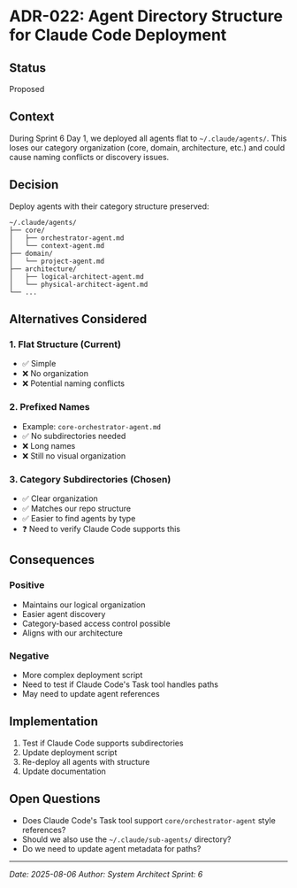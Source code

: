 # ADR-022: Agent Directory Structure for Claude Code Deployment

## Status
Proposed

## Context
During Sprint 6 Day 1, we deployed all agents flat to `~/.claude/agents/`. This loses our category organization (core, domain, architecture, etc.) and could cause naming conflicts or discovery issues.

## Decision
Deploy agents with their category structure preserved:
```
~/.claude/agents/
├── core/
│   ├── orchestrator-agent.md
│   └── context-agent.md
├── domain/
│   └── project-agent.md
├── architecture/
│   ├── logical-architect-agent.md
│   └── physical-architect-agent.md
└── ...
```

## Alternatives Considered

### 1. Flat Structure (Current)
- ✅ Simple
- ❌ No organization
- ❌ Potential naming conflicts

### 2. Prefixed Names
- Example: `core-orchestrator-agent.md`
- ✅ No subdirectories needed
- ❌ Long names
- ❌ Still no visual organization

### 3. Category Subdirectories (Chosen)
- ✅ Clear organization
- ✅ Matches our repo structure
- ✅ Easier to find agents by type
- ❓ Need to verify Claude Code supports this

## Consequences

### Positive
- Maintains our logical organization
- Easier agent discovery
- Category-based access control possible
- Aligns with our architecture

### Negative
- More complex deployment script
- Need to test if Claude Code's Task tool handles paths
- May need to update agent references

## Implementation
1. Test if Claude Code supports subdirectories
2. Update deployment script
3. Re-deploy all agents with structure
4. Update documentation

## Open Questions
- Does Claude Code's Task tool support `core/orchestrator-agent` style references?
- Should we also use the `~/.claude/sub-agents/` directory?
- Do we need to update agent metadata for paths?

---
*Date: 2025-08-06*
*Author: System Architect*
*Sprint: 6*